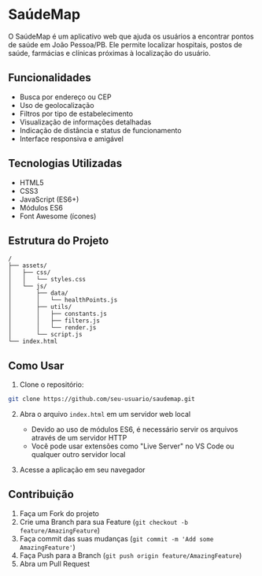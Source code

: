 # SaúdeMap

O SaúdeMap é um aplicativo web que ajuda os usuários a encontrar pontos de saúde em João Pessoa/PB. Ele permite localizar hospitais, postos de saúde, farmácias e clínicas próximas à localização do usuário.

## Funcionalidades

- Busca por endereço ou CEP
- Uso de geolocalização
- Filtros por tipo de estabelecimento
- Visualização de informações detalhadas
- Indicação de distância e status de funcionamento
- Interface responsiva e amigável

## Tecnologias Utilizadas

- HTML5
- CSS3
- JavaScript (ES6+)
- Módulos ES6
- Font Awesome (ícones)

## Estrutura do Projeto

```
/
├── assets/
│   ├── css/
│   │   └── styles.css
│   └── js/
│       ├── data/
│       │   └── healthPoints.js
│       ├── utils/
│       │   ├── constants.js
│       │   ├── filters.js
│       │   └── render.js
│       └── script.js
└── index.html
```

## Como Usar

1. Clone o repositório:
```bash
git clone https://github.com/seu-usuario/saudemap.git
```

2. Abra o arquivo `index.html` em um servidor web local
   - Devido ao uso de módulos ES6, é necessário servir os arquivos através de um servidor HTTP
   - Você pode usar extensões como "Live Server" no VS Code ou qualquer outro servidor local

3. Acesse a aplicação em seu navegador

## Contribuição

1. Faça um Fork do projeto
2. Crie uma Branch para sua Feature (`git checkout -b feature/AmazingFeature`)
3. Faça commit das suas mudanças (`git commit -m 'Add some AmazingFeature'`)
4. Faça Push para a Branch (`git push origin feature/AmazingFeature`)
5. Abra um Pull Request
